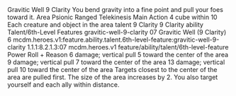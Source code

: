 <ability>
  <name>Gravitic Well</name>
  <cost>9 Clarity</cost>
  <flavor>You bend gravity into a fine point and pull your foes toward it.</flavor>
  <keywords>
    <keyword>Area</keyword>
    <keyword>Psionic</keyword>
    <keyword>Ranged</keyword>
    <keyword>Telekinesis</keyword>
  </keywords>
  <type>Main Action</type>
  <distance>4 cube within 10</distance>
  <target>Each creature and object in the area</target>
  <metadata>
    <class>talent</class>
    <cost>9 Clarity</cost>
    <cost_amount>9</cost_amount>
    <cost_resource>Clarity</cost_resource>
    <feature_type>ability</feature_type>
    <file_dpath>Talent/6th-Level Features</file_dpath>
    <item_id>gravitic-well-9-clarity</item_id>
    <item_index>07</item_index>
    <item_name>Gravitic Well (9 Clarity)</item_name>
    <level>6</level>
    <scc>mcdm.heroes.v1:feature.ability.talent.6th-level-feature:gravitic-well-9-clarity</scc>
    <scdc>1.1.1:8.2.1.3:07</scdc>
    <source>mcdm.heroes.v1</source>
    <type>feature/ability/talent/6th-level-feature</type>
  </metadata>
  <effects>
    <effect type="roll">
      <roll>Power Roll + Reason</roll>
      <t1>6 damage; vertical pull 5 toward the center of the area</t1>
      <t2>9 damage; vertical pull 7 toward the center of the area</t2>
      <t3>13 damage; vertical pull 10 toward the center of the area</t3>
    </effect>
    <effect type="mundane">Targets closest to the center of the area are pulled first.</effect>
    <effect type="mundane" name="Strained">The size of the area increases by 2. You also target yourself and each ally within distance.</effect>
  </effects>
</ability>
